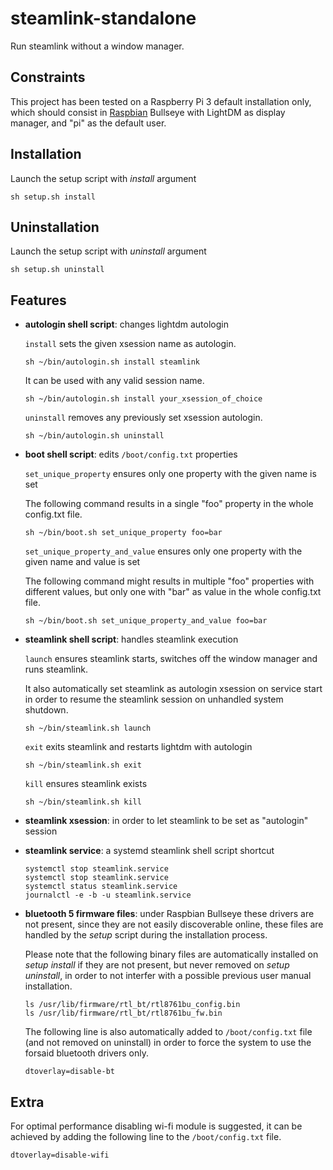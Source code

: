# steamlink-standalone

Run steamlink without a window manager.

## Constraints

This project has been tested on a Raspberry Pi 3 default installation only, which should consist in [Raspbian](https://www.raspberrypi.com/software/) Bullseye with LightDM as display manager, and "pi" as the default user.

## Installation

Launch the setup script with _install_ argument

```
sh setup.sh install
```

## Uninstallation

Launch the setup script with _uninstall_ argument

```
sh setup.sh uninstall
```

## Features

- **autologin shell script**: changes lightdm autologin

   `install` sets the given xsession name as autologin.

   ```
   sh ~/bin/autologin.sh install steamlink
   ```

   It can be used with any valid session name.

   ```
   sh ~/bin/autologin.sh install your_xsession_of_choice
   ```

   `uninstall` removes any previously set xsession autologin.

   ```
   sh ~/bin/autologin.sh uninstall
   ```

- **boot shell script**: edits `/boot/config.txt` properties

   `set_unique_property` ensures only one property with the given name is set

   The following command results in a single "foo" property in the whole config.txt file.

   ```
   sh ~/bin/boot.sh set_unique_property foo=bar
   ```

   `set_unique_property_and_value` ensures only one property with the given name and value is set

   The following command might results in multiple "foo" properties with different values, but only one with "bar" as value in the whole config.txt file.

   ```
   sh ~/bin/boot.sh set_unique_property_and_value foo=bar
   ```

- **steamlink shell script**: handles steamlink execution

   `launch` ensures steamlink starts, switches off the window manager and runs steamlink.

   It also automatically set steamlink as autologin xsession on service start in order to resume the steamlink session on unhandled system shutdown.

   ```
   sh ~/bin/steamlink.sh launch
   ```

   `exit` exits steamlink and restarts lightdm with autologin

   ```
   sh ~/bin/steamlink.sh exit
   ```

   `kill` ensures steamlink exists

   ```
   sh ~/bin/steamlink.sh kill
   ```

- **steamlink xsession**: in order to let steamlink to be set as "autologin" session

- **steamlink service**: a systemd steamlink shell script shortcut

   ```
   systemctl stop steamlink.service
   systemctl stop steamlink.service
   systemctl status steamlink.service
   journalctl -e -b -u steamlink.service
   ```

- **bluetooth 5 firmware files**: under Raspbian Bullseye these drivers are not present, since they are not easily discoverable online, these files are handled by the _setup_ script during the installation process.

   Please note that the following binary files are automatically installed on _setup install_ if they are not present, but never removed on _setup uninstall_, in order to not interfer with a possible previous user manual installation.

   ```
   ls /usr/lib/firmware/rtl_bt/rtl8761bu_config.bin
   ls /usr/lib/firmware/rtl_bt/rtl8761bu_fw.bin
   ```

   The following line is also automatically added to `/boot/config.txt` file (and not removed on uninstall) in order to force the system to use the forsaid bluetooth drivers only.

   `dtoverlay=disable-bt`

## Extra

For optimal performance disabling wi-fi module is suggested, it can be achieved by adding the following line to the `/boot/config.txt` file.

```
dtoverlay=disable-wifi
```
